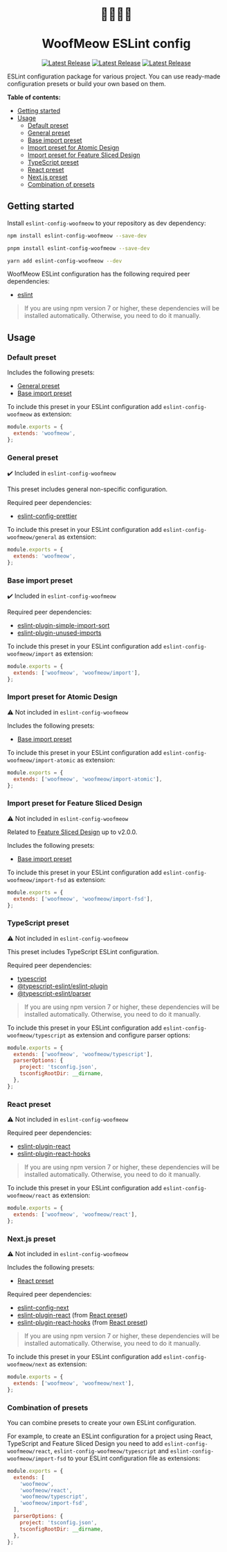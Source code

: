 <div align="center">

# 🔨🐶🐱🔧<br/><br/>WoofMeow ESLint config

[![Latest Release](https://badgen.net/github/release/oleg-putseiko/eslint-config-woofmeow?icon=github)](https://github.com/oleg-putseiko/eslint-config-woofmeow/releases)
[![Latest Release](https://badgen.net/npm/dt/eslint-config-woofmeow?icon=npm)](https://www.npmjs.com/package/eslint-config-woofmeow)
[![Latest Release](https://badgen.net/npm/license/eslint-config-woofmeow?color=black)](./LICENSE.md)

</div>

ESLint configuration package for various project. You can use ready-made configuration presets or build your own based on them.

**Table of contents:**

- [Getting started](#getting-started)
- [Usage](#usage)
  - [Default preset](#default-preset)
  - [General preset](#general-preset)
  - [Base import preset](#base-import-preset)
  - [Import preset for Atomic Design](#import-preset-for-atomic-design)
  - [Import preset for Feature Sliced Design](#import-preset-for-feature-sliced-design)
  - [TypeScript preset](#typescript-preset)
  - [React preset](#react-preset)
  - [Next.js preset](#nextjs-preset)
  - [Combination of presets](#combination-of-presets)

## Getting started

Install `eslint-config-woofmeow` to your repository as dev dependency:

```bash
npm install eslint-config-woofmeow --save-dev

pnpm install eslint-config-woofmeow --save-dev

yarn add eslint-config-woofmeow --dev
```

WoofMeow ESLint configuration has the following required peer dependencies:

- [eslint](https://github.com/eslint/eslint)

> If you are using npm version 7 or higher, these dependencies will be installed automatically. Otherwise, you need to do it manually.

## Usage

### Default preset

Includes the following presets:

- [General preset](#general-preset)
- [Base import preset](#base-import-preset)

To include this preset in your ESLint configuration add `eslint-config-woofmeow` as extension:

```js
module.exports = {
  extends: 'woofmeow',
};
```

### General preset

✔️ Included in `eslint-config-woofmeow`

This preset includes general non-specific configuration.

Required peer dependencies:

- [eslint-config-prettier](https://github.com/prettier/eslint-config-prettier)

To include this preset in your ESLint configuration add `eslint-config-woofmeow/general` as extension:

```js
module.exports = {
  extends: 'woofmeow',
};
```

### Base import preset

✔️ Included in `eslint-config-woofmeow`

Required peer dependencies:

- [eslint-plugin-simple-import-sort](https://github.com/lydell/eslint-plugin-simple-import-sort)
- [eslint-plugin-unused-imports](https://github.com/sweepline/eslint-plugin-unused-imports)

To include this preset in your ESLint configuration add `eslint-config-woofmeow/import` as extension:

```js
module.exports = {
  extends: ['woofmeow', 'woofmeow/import'],
};
```

### Import preset for Atomic Design

⚠️ Not included in `eslint-config-woofmeow`

Includes the following presets:

- [Base import preset](#base-import-preset)

To include this preset in your ESLint configuration add `eslint-config-woofmeow/import-atomic` as extension:

```js
module.exports = {
  extends: ['woofmeow', 'woofmeow/import-atomic'],
};
```

### Import preset for Feature Sliced Design

⚠️ Not included in `eslint-config-woofmeow`

Related to [Feature Sliced Design](https://feature-sliced.design/) up to v2.0.0.

Includes the following presets:

- [Base import preset](#base-import-preset)

To include this preset in your ESLint configuration add `eslint-config-woofmeow/import-fsd` as extension:

```js
module.exports = {
  extends: ['woofmeow', 'woofmeow/import-fsd'],
};
```

### TypeScript preset

⚠️ Not included in `eslint-config-woofmeow`

This preset includes TypeScript ESLint configuration.

Required peer dependencies:

- [typescript](https://github.com/Microsoft/TypeScript)
- [@typescript-eslint/eslint-plugin](https://github.com/typescript-eslint/typescript-eslint/tree/main/packages/eslint-plugin)
- [@typescript-eslint/parser](https://github.com/typescript-eslint/typescript-eslint/tree/main/packages/parser)

> If you are using npm version 7 or higher, these dependencies will be installed automatically. Otherwise, you need to do it manually.

To include this preset in your ESLint configuration add `eslint-config-woofmeow/typescript` as extension and configure parser options:

```js
module.exports = {
  extends: ['woofmeow', 'woofmeow/typescript'],
  parserOptions: {
    project: 'tsconfig.json',
    tsconfigRootDir: __dirname,
  },
};
```

### React preset

⚠️ Not included in `eslint-config-woofmeow`

Required peer dependencies:

- [eslint-plugin-react](https://github.com/jsx-eslint/eslint-plugin-react)
- [eslint-plugin-react-hooks](https://github.com/facebook/react/tree/main/packages/eslint-plugin-react-hooks)

> If you are using npm version 7 or higher, these dependencies will be installed automatically. Otherwise, you need to do it manually.

To include this preset in your ESLint configuration add `eslint-config-woofmeow/react` as extension:

```js
module.exports = {
  extends: ['woofmeow', 'woofmeow/react'],
};
```

### Next.js preset

⚠️ Not included in `eslint-config-woofmeow`

Includes the following presets:

- [React preset](#react-preset)

Required peer dependencies:

- [eslint-config-next](https://nextjs.org/docs/app/building-your-application/configuring/eslint#eslint-config)
- [eslint-plugin-react](https://github.com/jsx-eslint/eslint-plugin-react) (from [React preset](./presets/react.js))
- [eslint-plugin-react-hooks](https://github.com/facebook/react/tree/main/packages/eslint-plugin-react-hooks) (from [React preset](./presets/react.js))

> If you are using npm version 7 or higher, these dependencies will be installed automatically. Otherwise, you need to do it manually.

To include this preset in your ESLint configuration add `eslint-config-woofmeow/next` as extension:

```js
module.exports = {
  extends: ['woofmeow', 'woofmeow/next'],
};
```

### Combination of presets

You can combine presets to create your own ESLint configuration.

For example, to create an ESLint configuration for a project using React, TypeScript and Feature Sliced Design you need to add `eslint-config-woofmeow/react`, `eslint-config-woofmeow/typescript` and `eslint-config-woofmeow/import-fsd` to your ESLint configuration file as extensions:

```js
module.exports = {
  extends: [
    'woofmeow',
    'woofmeow/react',
    'woofmeow/typescript',
    'woofmeow/import-fsd',
  ],
  parserOptions: {
    project: 'tsconfig.json',
    tsconfigRootDir: __dirname,
  },
};
```
